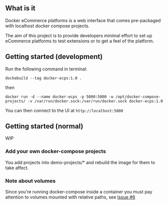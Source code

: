 ## What is it

Docker eCommerce platforms is a web interface that comes pre-packaged with localhost docker compose projects.

The aim of this project is to provide developers minimal effort to set up eCommerce platforms to test extensions or to get a feel of the platform.

## Getting started (development)

Run the following command in terminal:

`dockebuild --tag docker-ecps:1.0 .`

then

`docker run -d --name docker-ecps -p 5000:5000 -w /opt/docker-compose-projects/ -v /var/run/docker.sock:/var/run/docker.sock docker-ecps:1.0`

You can then connect to the UI at `http://localhost:5000`

## Getting started (normal)
WIP


### Add your own docker-compose projects
You add projects into demo-projects/* and rebuild the image for them to take affect.


### Note about volumes
Since you're running docker-compose inside a container you must pay attention to volumes mounted with relative paths, see [Issue #6](https://github.com/francescou/docker-compose-ui/issues/6)